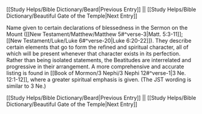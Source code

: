 [[Study Helps/Bible Dictionary/Beard|Previous Entry]]  ||  [[Study Helps/Bible Dictionary/Beautiful Gate of the Temple|Next Entry]]

 Name given to certain declarations of blessedness in the Sermon on the Mount ([[New Testament/Matthew/Matthew 5#^verse-3|Matt. 5:3-11]]; [[New Testament/Luke/Luke 6#^verse-20|Luke 6:20-22]]). They describe certain elements that go to form the refined and spiritual character, all of which will be present whenever that character exists in its perfection. Rather than being isolated statements, the Beatitudes are interrelated and progressive in their arrangement. A more comprehensive and accurate listing is found in [[Book of Mormon/3 Nephi/3 Nephi 12#^verse-1|3 Ne. 12:1-12]], where a greater spiritual emphasis is given. (The JST wording is similar to 3 Ne.)

[[Study Helps/Bible Dictionary/Beard|Previous Entry]]  ||  [[Study Helps/Bible Dictionary/Beautiful Gate of the Temple|Next Entry]]